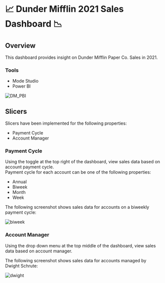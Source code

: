 # :chart_with_upwards_trend: Dunder Mifflin 2021 Sales Dashboard :chart_with_downwards_trend:

## Overview
This dashboard provides insight on Dunder Mifflin Paper Co. Sales in 2021.

### Tools
- Mode Studio  
- Power BI  

![DM_PBI](https://github.com/vsupapo/SQLDataAnalysis/assets/60374437/7b6721a7-5177-485e-acf4-f01b55078b71)

## Slicers
Slicers have been implemented for the following properties:  
- Payment Cycle  
- Account Manager  

### Payment Cycle
Using the toggle at the top right of the dashboard, view sales data based on account payment cycle.  
Payment cycle for each account can be one of the following properties:
- Annual  
- Biweek  
- Month
- Week

The following screenshot shows sales data for accounts on a biweekly payment cycle:

![biweek](https://github.com/vsupapo/SQLDataAnalysis/assets/60374437/df81ea11-b4ee-4a11-a616-374888249164)

### Account Manager
Using the drop down menu at the top middle of the dashboard, view sales data based on account manager.  

The following screenshot shows sales data for accounts managed by Dwight Schrute:

![dwight](https://github.com/vsupapo/SQLDataAnalysis/assets/60374437/b6821714-16c6-4c5a-b2c2-730fb8d25a82)
